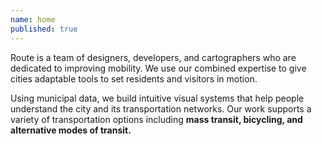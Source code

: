 ```yaml
---
name: home
published: true
---
```

Route is a team of designers, developers, and cartographers who are dedicated to improving mobility. We use our combined expertise to give cities adaptable tools to set residents and visitors in motion. 

Using municipal data, we build intuitive visual systems that help people understand the city and its transportation networks. Our work supports a variety of transportation options including **mass transit, bicycling, and alternative modes of transit.**